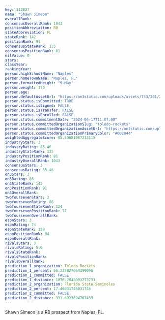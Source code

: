```yaml
---
key: 112827
name: "Shawn Simeon"
overallRank: 
consensusOverallRank: 1043
positionAbbreviation: RB
stateAbbreviation: FL
stateRank: 142
positionRank: 91
consensusStateRank: 135
consensusPositionRank: 81
nilValue: 0
stars: 
classYear: 
rankingYear: 
person.highSchoolName: "Naples"
person.homeTownName: "Naples, FL"
person.formattedHeight: "9-May"
person.weight: 170
person.age: 
person.defaultAssetUrl: "https://on3static.com/uploads/assets/743/201/201743.jpeg"
person.status.isCommitted: TRUE
person.status.isSigned: FALSE
person.status.isTransfer: FALSE
person.status.isEnrolled: FALSE
person.status.commitmentDate: "2024-06-17T11:07:00"
person.status.committedOrganizationSlug: "toledo-rockets"
person.status.committedOrganizationAssetUrl: "https://on3static.com/uploads/assets/131/150/150131.svg"
person.status.committedOrganizationPrimaryColor: "#002044"
weightedAggregateScore: 85.59681967213115
industryStars: 3
industryRating: 85.46
industryStateRank: 135
industryPositionRank: 81
industryOverallRank: 1043
consensusStars: 3
consensusRating: 85.46
on3Stars: 3
on3Rating: 86
on3StateRank: 142
on3PositionRank: 91
on3OverallRank: 
twofoursevenStars: 3
twofoursevenRating: 86
twofoursevenStateRank: 124
twofoursevenPositionRank: 77
twofoursevenOverallRank: 
espnStars: 3
espnRating: 74
espnStateRank: 159
espnPositionRank: 94
espnOverallRank: 
rivalsStars: 3
rivalsRating: 5.6
rivalsStateRank: 
rivalsPositionRank: 
rivalsOverallRank: 
prediction_1_organization: Toledo Rockets
prediction_1_percent: 56.235827664399096
prediction_1_committed: FALSE
prediction_1_distance: 1076.2848093273733
prediction_2_organization: Florida State Seminoles
prediction_2_percent: 17.46031746031746
prediction_2_committed: FALSE
prediction_2_distance: 331.6923694707459
---
```

Shawn Simeon is a RB prospect from Naples, FL.